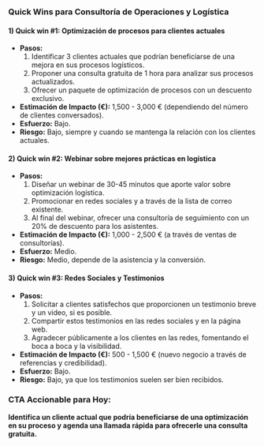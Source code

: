 ### Quick Wins para Consultoría de Operaciones y Logística

#### 1) Quick win #1: Optimización de procesos para clientes actuales
- **Pasos:**
  1. Identificar 3 clientes actuales que podrían beneficiarse de una mejora en sus procesos logísticos.
  2. Proponer una consulta gratuita de 1 hora para analizar sus procesos actualizados.
  3. Ofrecer un paquete de optimización de procesos con un descuento exclusivo.
- **Estimación de Impacto (€):** 1,500 - 3,000 € (dependiendo del número de clientes conversados).
- **Esfuerzo:** Bajo.
- **Riesgo:** Bajo, siempre y cuando se mantenga la relación con los clientes actuales.

#### 2) Quick win #2: Webinar sobre mejores prácticas en logística
- **Pasos:**
  1. Diseñar un webinar de 30-45 minutos que aporte valor sobre optimización logística.
  2. Promocionar en redes sociales y a través de la lista de correo existente.
  3. Al final del webinar, ofrecer una consultoría de seguimiento con un 20% de descuento para los asistentes.
- **Estimación de Impacto (€):** 1,000 - 2,500 € (a través de ventas de consultorías).
- **Esfuerzo:** Medio.
- **Riesgo:** Medio, depende de la asistencia y la conversión.

#### 3) Quick win #3: Redes Sociales y Testimonios
- **Pasos:**
  1. Solicitar a clientes satisfechos que proporcionen un testimonio breve y un video, si es posible.
  2. Compartir estos testimonios en las redes sociales y en la página web.
  3. Agradecer públicamente a los clientes en las redes, fomentando el boca a boca y la visibilidad.
- **Estimación de Impacto (€):** 500 - 1,500 € (nuevo negocio a través de referencias y credibilidad).
- **Esfuerzo:** Bajo.
- **Riesgo:** Bajo, ya que los testimonios suelen ser bien recibidos.

### CTA Accionable para Hoy:
**Identifica un cliente actual que podría beneficiarse de una optimización en su proceso y agenda una llamada rápida para ofrecerle una consulta gratuita.**
